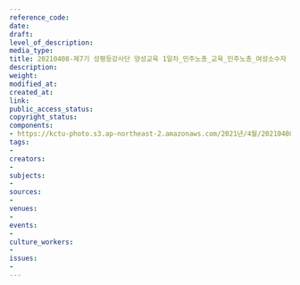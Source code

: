 ```yaml
---
reference_code: 
date: 
draft: 
level_of_description: 
media_type: 
title: 20210408-제7기 성평등강사단 양성교육 1일차_민주노총_교육_민주노총_여성소수자
description: 
weight: 
modified_at: 
created_at: 
link: 
public_access_status: 
copyright_status: 
components:
- https://kctu-photo.s3.ap-northeast-2.amazonaws.com/2021년/4월/20210408-제7기+성평등강사단+양성교육+1일차_민주노총_교육_민주노총_여성소수자/_1DX0034.jpg
tags:
- 
creators:
- 
subjects:
- 
sources:
- 
venues:
- 
events:
- 
culture_workers:
- 
issues:
- 
---
```

